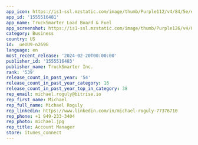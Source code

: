 ```yaml
---
app_icon: https://is1-ssl.mzstatic.com/image/thumb/Purple112/v4/84/5e/e1/845ee134-f5df-8adf-98cb-c828018fc09e/AppIcon-1x_U007emarketing-0-7-0-85-220.png/1024x1024bb.png
app_id: '1555516481'
app_name: TruckSmarter Load Board & Fuel
app_screenshot: https://is1-ssl.mzstatic.com/image/thumb/Purple126/v4/02/02/6a/02026a14-304e-5c16-2ef2-761753770f07/cc83e19f-1cca-435b-ab9a-607b655e76bd_iOS_6.5_inch_S1_ALT.png/1284x2778bb.png
category: Business
country: US
id: _ueUU9-n269G
language: en
most_recent_release: '2024-02-20T00:00:00'
publisher_id: '1555516483'
publisher_name: TruckSmarter Inc.
rank: '539'
release_count_in_past_year: '54'
release_count_in_past_year_category: 16
release_count_in_past_year_top_in_category: 38
rep_email: michael.roguly@bitrise.io
rep_first_name: Michael
rep_full_name: Michael Roguly
rep_linkedin: https://www.linkedin.com/in/michael-roguly-77376710
rep_phone: +1 949-233-3404
rep_photo: michael.jpg
rep_title: Account Manager
store: itunes_connect
---
```

